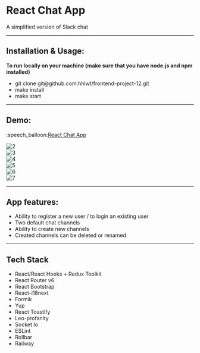 <h1>React Chat App</h1>
<p>A simplified version of Slack chat</p>
<hr>
<h2>Installation & Usage:</h2>
<b>To run locally on your machine (make sure that you have node.js and npm installed)</b>
<ul>
  <li>git clone git@github.com:hhlwt/frontend-project-12.git</li>
  <li>make install</li>
  <li>make start</li>
</ul>
<hr>
<h2>Demo:</h2>
:speech_balloon:<a href="https://reactchatapp.up.railway.app">React Chat App</a>

![2](https://user-images.githubusercontent.com/103096812/214116272-72945381-45f2-48fc-b462-10929f027387.png)<br>
![3](https://user-images.githubusercontent.com/103096812/214116279-24374c47-4446-4a88-9f34-b3c53badd109.png)<br>
![4](https://user-images.githubusercontent.com/103096812/214116285-ff016db0-6f24-4c9a-9ecd-73a1ce99d7e5.png)<br>
![5](https://user-images.githubusercontent.com/103096812/214116287-8d1e2468-6661-4e19-ae0f-33c881f119f7.png)<br>
![6](https://user-images.githubusercontent.com/103096812/214116289-b795c598-bb2b-4c35-af1e-4420c4430fd0.png)<br>
![7](https://user-images.githubusercontent.com/103096812/214116291-5eaab197-9a70-4ce1-b052-34b65ac3cd0e.png)<br>

<hr>
<h2>App features:</h2>
<ul>
  <li>Ability to register a new user / to login an existing user</li>
  <li>Two default chat channels</li>
  <li>Ability to create new channels</li>
  <li>Created channels can be deleted or renamed</li>
</ul>
<hr>
<h2>Tech Stack</h2>
<ul>
  <li>React/React Hooks + Redux Toolkit</li>
  <li>React Router v6</li>
  <li>React Bootstrap</li>
  <li>React-i18next</li>
  <li>Formik</li>
  <li>Yup</li>
  <li>React Toastify</li>
  <li>Leo-profanity</li>
  <li>Socket Io</li>
  <li>ESLint</li>
  <li>Rollbar</li>
  <li>Railway</li>
</ul>
